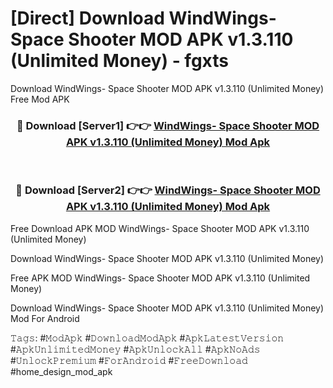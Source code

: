 # [Direct] Download WindWings- Space Shooter MOD APK v1.3.110 (Unlimited Money) - fgxts
Download WindWings- Space Shooter MOD APK v1.3.110 (Unlimited Money) Free Mod APK

<div align="center">
<h3>🔴 Download [Server1] 👉👉 <a href="https://apk-comot.site?title=WindWings-_Space_Shooter_MOD_APK_v1.3.110_(Unlimited_Money)">WindWings- Space Shooter MOD APK v1.3.110 (Unlimited Money) Mod Apk</a></h3><br>

<h3>🔴 Download [Server2] 👉👉 <a href="https://apk-comot.site?title=WindWings-_Space_Shooter_MOD_APK_v1.3.110_(Unlimited_Money)">WindWings- Space Shooter MOD APK v1.3.110 (Unlimited Money) Mod Apk</a></h3>
</div>


Free Download APK MOD WindWings- Space Shooter MOD APK v1.3.110 (Unlimited Money)

Download WindWings- Space Shooter MOD APK v1.3.110 (Unlimited Money) 

Free APK MOD WindWings- Space Shooter MOD APK v1.3.110 (Unlimited Money) 

Download WindWings- Space Shooter MOD APK v1.3.110 (Unlimited Money) Mod For Android

𝚃𝚊𝚐𝚜: #𝙼𝚘𝚍𝙰𝚙𝚔 #𝙳𝚘𝚠𝚗𝚕𝚘𝚊𝚍𝙼𝚘𝚍𝙰𝚙𝚔 #𝙰𝚙𝚔𝙻𝚊𝚝𝚎𝚜𝚝𝚅𝚎𝚛𝚜𝚒𝚘𝚗 #𝙰𝚙𝚔𝚄𝚗𝚕𝚒𝚖𝚒𝚝𝚎𝚍𝙼𝚘𝚗𝚎𝚢 #𝙰𝚙𝚔𝚄𝚗𝚕𝚘𝚌𝚔𝙰𝚕𝚕 #𝙰𝚙𝚔𝙽𝚘𝙰𝚍𝚜 #𝚄𝚗𝚕𝚘𝚌𝚔𝙿𝚛𝚎𝚖𝚒𝚞𝚖 #𝙵𝚘𝚛𝙰𝚗𝚍𝚛𝚘𝚒𝚍 #𝙵𝚛𝚎𝚎𝙳𝚘𝚠𝚗𝚕𝚘𝚊𝚍 #home_design_mod_apk